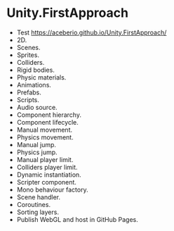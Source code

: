 # Unity.FirstApproach 
- Test https://aceberio.github.io/Unity.FirstApproach/
- 2D.
- Scenes.
- Sprites.
- Colliders.
- Rigid bodies.
- Physic materials.
- Animations.
- Prefabs.
- Scripts.
- Audio source.
- Component hierarchy.
- Component lifecycle.
- Manual movement.
- Physics movement.
- Manual jump.
- Physics jump.
- Manual player limit.
- Colliders player limit.
- Dynamic instantiation.
- Scripter component.
- Mono behaviour factory.
- Scene handler.
- Coroutines.
- Sorting layers.
- Publish WebGL and host in GitHub Pages.